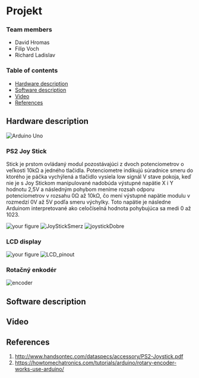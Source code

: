 # Projekt 

### Team members

* David Hromas
* Filip Voch
* Richard Ladislav

### Table of contents


* [Hardware description](#hardware)
* [Software description](#software)
* [Video](#video)
* [References](#references)





## Hardware description
![Arduino Uno](https://github.com/davidhro/digital-electronics_2/blob/main/Project_1/pictures/Arduino_uno_pinout.png)

### PS2 Joy Stick
Stick je prstom ovládaný modul pozostávajúci z dvoch potenciometrov o veľkosti 10kΩ a jedného tlačidla. Potenciometre indikujú súradnice smeru do ktorého je páčka vychýlená a tlačidlo vysiela low signál
V stave pokoja, keď nie je s Joy Stickom manipulované nadobúda výstupné napätie X i Y hodnotu 2,5V a následným pohybom meníme rozsah odporu potenciometrov v rozsahu 0Ω až 10kΩ, čo mení výstupné napätie modulu v rozmedzí 0V až 5V podľa smeru výchylky. Toto napätie je následne Arduinom interpretované ako celočíselná hodnota pohybujúca sa medi  0 až 1023.

![your figure](https://github.com/davidhro/digital-electronics_2/blob/main/Project_1/pictures/Joystick_pinout.png)
![JoyStickSmerz](https://user-images.githubusercontent.com/99683944/205034556-a86ae40a-1e32-45dd-8896-14e67f004670.png)
![joystickDobre](https://user-images.githubusercontent.com/99683944/205034636-049df2af-aab6-4d67-9917-56e2f35a5b18.png)

### LCD display

![your figure](https://github.com/davidhro/digital-electronics_2/blob/main/Project_1/pictures/LCD_pinout.png)
![LCD_pinout](https://user-images.githubusercontent.com/99683944/205039905-d8dde4cb-79b3-4df0-93b8-fbf0b47b5101.png)


### Rotačný enkodér

![encoder](https://user-images.githubusercontent.com/99683944/205036515-bb7ead21-4897-4920-b1be-1d6879a7a050.png)




## Software description







## Video


## References

1. http://www.handsontec.com/dataspecs/accessory/PS2-Joystick.pdf
2. https://howtomechatronics.com/tutorials/arduino/rotary-encoder-works-use-arduino/

